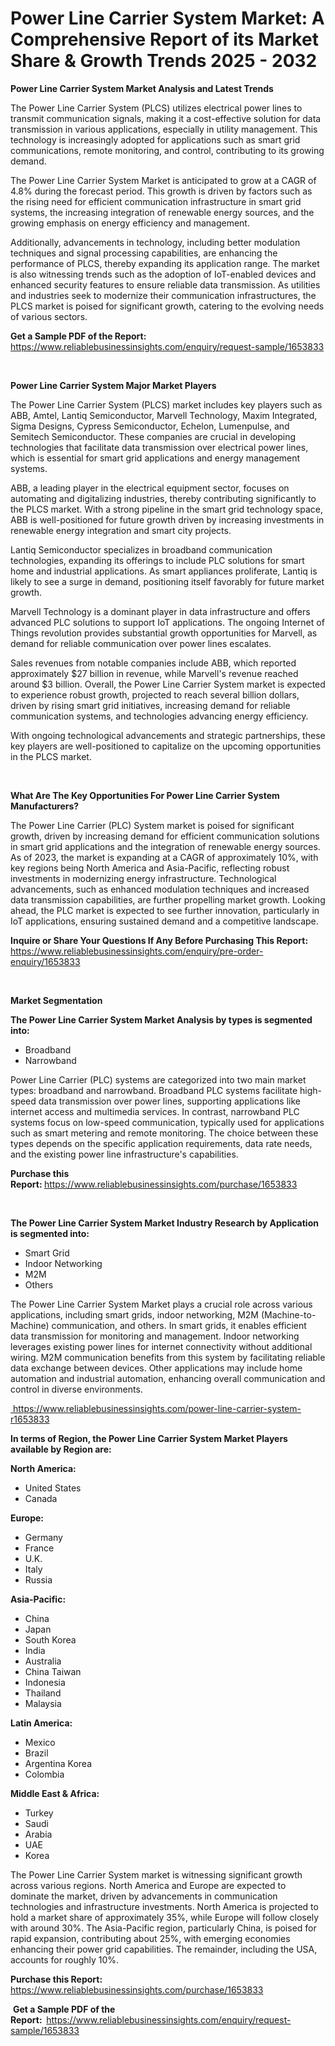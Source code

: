 <p><h1>Power Line Carrier System Market: A Comprehensive Report of its Market Share & Growth Trends 2025 - 2032</h1></p><p><strong>Power Line Carrier System Market Analysis and Latest Trends</strong></p>
<p><p>The Power Line Carrier System (PLCS) utilizes electrical power lines to transmit communication signals, making it a cost-effective solution for data transmission in various applications, especially in utility management. This technology is increasingly adopted for applications such as smart grid communications, remote monitoring, and control, contributing to its growing demand.</p><p>The Power Line Carrier System Market is anticipated to grow at a CAGR of 4.8% during the forecast period. This growth is driven by factors such as the rising need for efficient communication infrastructure in smart grid systems, the increasing integration of renewable energy sources, and the growing emphasis on energy efficiency and management. </p><p>Additionally, advancements in technology, including better modulation techniques and signal processing capabilities, are enhancing the performance of PLCS, thereby expanding its application range. The market is also witnessing trends such as the adoption of IoT-enabled devices and enhanced security features to ensure reliable data transmission. As utilities and industries seek to modernize their communication infrastructures, the PLCS market is poised for significant growth, catering to the evolving needs of various sectors.</p></p>
<p><strong>Get a Sample PDF of the Report:&nbsp;</strong> <a href="https://www.reliablebusinessinsights.com/enquiry/request-sample/1653833?utm_campaign=1847&utm_medium=2&utm_source=Github&utm_content=ia&utm_term=18042025&utm_id=power-line-carrier-system">https://www.reliablebusinessinsights.com/enquiry/request-sample/1653833</a></p>
<p>&nbsp;</p>
<p><strong>Power Line Carrier System Major Market Players</strong></p>
<p><p>The Power Line Carrier System (PLCS) market includes key players such as ABB, Amtel, Lantiq Semiconductor, Marvell Technology, Maxim Integrated, Sigma Designs, Cypress Semiconductor, Echelon, Lumenpulse, and Semitech Semiconductor. These companies are crucial in developing technologies that facilitate data transmission over electrical power lines, which is essential for smart grid applications and energy management systems.</p><p>ABB, a leading player in the electrical equipment sector, focuses on automating and digitalizing industries, thereby contributing significantly to the PLCS market. With a strong pipeline in the smart grid technology space, ABB is well-positioned for future growth driven by increasing investments in renewable energy integration and smart city projects.</p><p>Lantiq Semiconductor specializes in broadband communication technologies, expanding its offerings to include PLC solutions for smart home and industrial applications. As smart appliances proliferate, Lantiq is likely to see a surge in demand, positioning itself favorably for future market growth.</p><p>Marvell Technology is a dominant player in data infrastructure and offers advanced PLC solutions to support IoT applications. The ongoing Internet of Things revolution provides substantial growth opportunities for Marvell, as demand for reliable communication over power lines escalates.</p><p>Sales revenues from notable companies include ABB, which reported approximately $27 billion in revenue, while Marvell's revenue reached around $3 billion. Overall, the Power Line Carrier System market is expected to experience robust growth, projected to reach several billion dollars, driven by rising smart grid initiatives, increasing demand for reliable communication systems, and technologies advancing energy efficiency. </p><p>With ongoing technological advancements and strategic partnerships, these key players are well-positioned to capitalize on the upcoming opportunities in the PLCS market.</p></p>
<p>&nbsp;</p>
<p><strong>What Are The Key Opportunities For Power Line Carrier System Manufacturers?</strong></p>
<p><p>The Power Line Carrier (PLC) System market is poised for significant growth, driven by increasing demand for efficient communication solutions in smart grid applications and the integration of renewable energy sources. As of 2023, the market is expanding at a CAGR of approximately 10%, with key regions being North America and Asia-Pacific, reflecting robust investments in modernizing energy infrastructure. Technological advancements, such as enhanced modulation techniques and increased data transmission capabilities, are further propelling market growth. Looking ahead, the PLC market is expected to see further innovation, particularly in IoT applications, ensuring sustained demand and a competitive landscape.</p></p>
<p><strong>Inquire or Share Your Questions If Any Before Purchasing This Report:</strong> <a href="https://www.reliablebusinessinsights.com/enquiry/pre-order-enquiry/1653833?utm_campaign=1847&utm_medium=2&utm_source=Github&utm_content=ia&utm_term=18042025&utm_id=power-line-carrier-system">https://www.reliablebusinessinsights.com/enquiry/pre-order-enquiry/1653833</a></p>
<p>&nbsp;</p>
<p><strong>Market Segmentation</strong></p>
<p><strong>The Power Line Carrier System Market Analysis by types is segmented into:</strong></p>
<p><ul><li>Broadband</li><li>Narrowband</li></ul></p>
<p><p>Power Line Carrier (PLC) systems are categorized into two main market types: broadband and narrowband. Broadband PLC systems facilitate high-speed data transmission over power lines, supporting applications like internet access and multimedia services. In contrast, narrowband PLC systems focus on low-speed communication, typically used for applications such as smart metering and remote monitoring. The choice between these types depends on the specific application requirements, data rate needs, and the existing power line infrastructure's capabilities.</p></p>
<p><strong>Purchase this Report:&nbsp;</strong><a href="https://www.reliablebusinessinsights.com/purchase/1653833?utm_campaign=1847&utm_medium=2&utm_source=Github&utm_content=ia&utm_term=18042025&utm_id=power-line-carrier-system">https://www.reliablebusinessinsights.com/purchase/1653833</a></p>
<p>&nbsp;</p>
<p><strong>The Power Line Carrier System Market Industry Research by Application is segmented into:</strong></p>
<p><ul><li>Smart Grid</li><li>Indoor Networking</li><li>M2M</li><li>Others</li></ul></p>
<p><p>The Power Line Carrier System Market plays a crucial role across various applications, including smart grids, indoor networking, M2M (Machine-to-Machine) communication, and others. In smart grids, it enables efficient data transmission for monitoring and management. Indoor networking leverages existing power lines for internet connectivity without additional wiring. M2M communication benefits from this system by facilitating reliable data exchange between devices. Other applications may include home automation and industrial automation, enhancing overall communication and control in diverse environments.</p></p>
<p><a href="https://www.reliablebusinessinsights.com/power-line-carrier-system-r1653833?utm_campaign=1847&utm_medium=2&utm_source=Github&utm_content=ia&utm_term=18042025&utm_id=power-line-carrier-system">&nbsp;https://www.reliablebusinessinsights.com/power-line-carrier-system-r1653833</a></p>
<p><strong>In terms of Region, the Power Line Carrier System Market Players available by Region are:</strong></p>
<p>
    <p> <strong> North America: </strong>
        <ul>
            <li>United States</li>
            <li>Canada</li>
        </ul>
        </p> 
    <p> <strong> Europe: </strong>
        <ul>
            <li>Germany</li>
            <li>France</li>
            <li>U.K.</li>
            <li>Italy</li>
            <li>Russia</li>
        </ul>
        </p> 
    <p> <strong> Asia-Pacific: </strong>
        <ul>
            <li>China</li>
            <li>Japan</li>
            <li>South Korea</li>
            <li>India</li>
            <li>Australia</li>
            <li>China Taiwan</li>
            <li>Indonesia</li>
            <li>Thailand</li>
            <li>Malaysia</li>
        </ul>
        </p> 
    <p> <strong> Latin America: </strong>
        <ul>
            <li>Mexico</li>
            <li>Brazil</li>
            <li>Argentina Korea</li>
            <li>Colombia</li>
        </ul>
        </p> 
    <p> <strong> Middle East & Africa: </strong>
        <ul>
            <li>Turkey</li>
            <li>Saudi</li>
            <li>Arabia</li>
            <li>UAE</li>
            <li>Korea</li>
        </ul>
    </p>
    </p>
<p><p>The Power Line Carrier System market is witnessing significant growth across various regions. North America and Europe are expected to dominate the market, driven by advancements in communication technologies and infrastructure investments. North America is projected to hold a market share of approximately 35%, while Europe will follow closely with around 30%. The Asia-Pacific region, particularly China, is poised for rapid expansion, contributing about 25%, with emerging economies enhancing their power grid capabilities. The remainder, including the USA, accounts for roughly 10%.</p></p>
<p><strong>Purchase this Report: </strong><a href="https://www.reliablebusinessinsights.com/purchase/1653833?utm_campaign=1847&utm_medium=2&utm_source=Github&utm_content=ia&utm_term=18042025&utm_id=power-line-carrier-system">https://www.reliablebusinessinsights.com/purchase/1653833</a></p>
<p>&nbsp;<strong>Get a Sample PDF of the Report:&nbsp;&nbsp;</strong><a href="https://www.reliablebusinessinsights.com/enquiry/request-sample/1653833?utm_campaign=1847&utm_medium=2&utm_source=Github&utm_content=ia&utm_term=18042025&utm_id=power-line-carrier-system">https://www.reliablebusinessinsights.com/enquiry/request-sample/1653833</a></p>
<p><strong></strong></p>
<p><p></p><p></p><p></p></p>